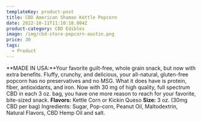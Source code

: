 ```yaml
---
templateKey: product-post
title: CBD American Shaman Kettle Popcorn
date: 2022-10-11T11:10:18.804Z
product-category: CBD Edibles
image: /img/cbd-store-popcorn-austin.png
price: 30
tags:
  - Product
---
```



**MADE IN USA:**Your favorite guilt-free, whole grain snack, but now with extra benefits. Fluffy, crunchy, and delicious, your all-natural, gluten-free popcorn has no preservatives and no MSG. What it does have is protein, fiber, antioxidants, and iron. Now with 30 mg of high quality, full spectrum CBD in each 3 oz. bag, you have one more reason to reach for your favorite, bite-sized snack. **Flavors:** Kettle Corn or Kickin Queso **Size:** 3 oz. (30mg CBD per bag) Ingredients: Sugar, Pop-corn, Peanut Oil, Maltodextrin, Natural Flavors, CBD Hemp Oil and salt.